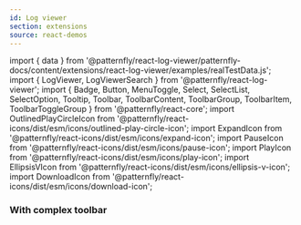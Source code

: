 ```yaml
---
id: Log viewer
section: extensions
source: react-demos
---
```


import { data } from '@patternfly/react-log-viewer/patternfly-docs/content/extensions/react-log-viewer/examples/realTestData.js';
import { LogViewer, LogViewerSearch } from '@patternfly/react-log-viewer';
import {
Badge,
Button,
MenuToggle,
Select,
SelectList,
SelectOption,
Tooltip,
Toolbar,
ToolbarContent,
ToolbarGroup,
ToolbarItem,
ToolbarToggleGroup
} from '@patternfly/react-core';
import OutlinedPlayCircleIcon from '@patternfly/react-icons/dist/esm/icons/outlined-play-circle-icon';
import ExpandIcon from '@patternfly/react-icons/dist/esm/icons/expand-icon';
import PauseIcon from '@patternfly/react-icons/dist/esm/icons/pause-icon';
import PlayIcon from '@patternfly/react-icons/dist/esm/icons/play-icon';
import EllipsisVIcon from '@patternfly/react-icons/dist/esm/icons/ellipsis-v-icon';
import DownloadIcon from '@patternfly/react-icons/dist/esm/icons/download-icon';

### With complex toolbar

```js file='./ComplexToolbarLogViewer.jsx'
```
